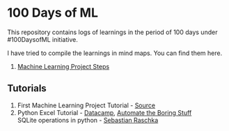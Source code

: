 # 100 Days of ML

This repository contains logs of learnings in the period of 100 days under #100DaysofML initiative.  

I have tried to compile the learnings in mind maps. You can find them here.

1. [Machine Learning Project Steps](https://coggle.it/diagram/XcLjIK5A3SekDH7d/t/machine-learning-project-steps/0081912f4bc5e267fd660c091cce1b3b6ac9d84a64d17858a0a91c94499ddcd8)

## Tutorials

1. First Machine Learning Project Tutorial - [Source](https://machinelearningmastery.com/machine-learning-in-python-step-by-step/)
2. Python Excel Tutorial - [Datacamp](https://www.datacamp.com/community/tutorials/python-excel-tutorial), [Automate the Boring Stuff](https://automatetheboringstuff.com/chapter12/)  
SQLite operations in python - [Sebastian Raschka](http://sebastianraschka.com/Articles/2014_sqlite_in_python_tutorial.html)
